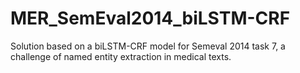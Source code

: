 # MER_SemEval2014_biLSTM-CRF
Solution based on a biLSTM-CRF model for Semeval 2014 task 7, a challenge of named entity extraction in medical texts.
